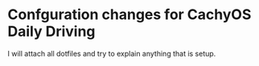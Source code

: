 # Confguration changes for CachyOS Daily Driving
I will attach all dotfiles and try to explain anything that is setup.
